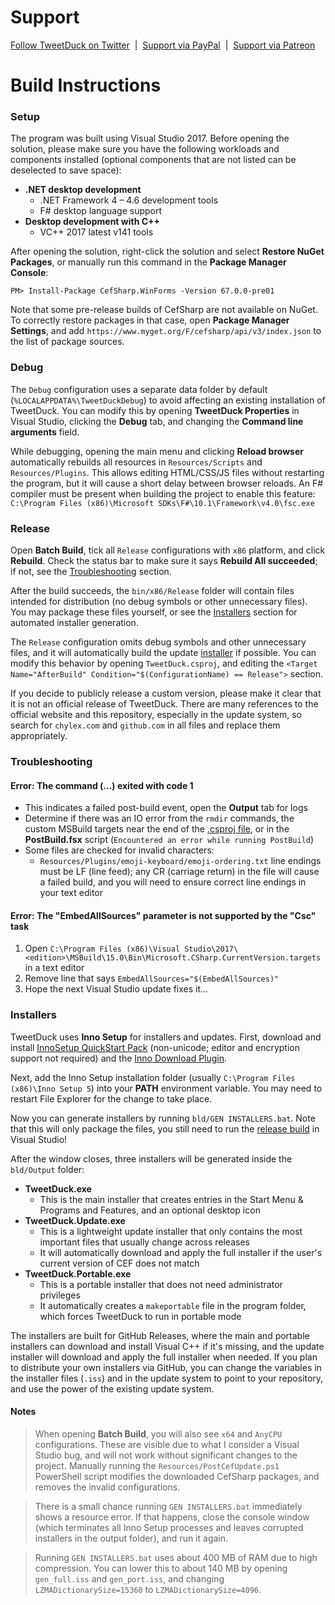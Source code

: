 # Support

[Follow TweetDuck on Twitter](https://twitter.com/TryMyAwesomeApp) &nbsp;|&nbsp; [Support via PayPal](https://paypal.me/chylex) &nbsp;|&nbsp; [Support via Patreon](https://www.patreon.com/chylex)

# Build Instructions

### Setup

The program was built using Visual Studio 2017. Before opening the solution, please make sure you have the following workloads and components installed (optional components that are not listed can be deselected to save space):
* **.NET desktop development**
  * .NET Framework 4 – 4.6 development tools
  * F# desktop language support
* **Desktop development with C++**
  * VC++ 2017 latest v141 tools

After opening the solution, right-click the solution and select **Restore NuGet Packages**, or manually run this command in the **Package Manager Console**:
```
PM> Install-Package CefSharp.WinForms -Version 67.0.0-pre01
```

Note that some pre-release builds of CefSharp are not available on NuGet. To correctly restore packages in that case, open **Package Manager Settings**, and add `https://www.myget.org/F/cefsharp/api/v3/index.json` to the list of package sources.

### Debug

The `Debug` configuration uses a separate data folder by default (`%LOCALAPPDATA%\TweetDuckDebug`) to avoid affecting an existing installation of TweetDuck. You can modify this by opening **TweetDuck Properties** in Visual Studio, clicking the **Debug** tab, and changing the **Command line arguments** field.

While debugging, opening the main menu and clicking **Reload browser** automatically rebuilds all resources in `Resources/Scripts` and `Resources/Plugins`. This allows editing HTML/CSS/JS files without restarting the program, but it will cause a short delay between browser reloads. An F# compiler must be present when building the project to enable this feature: `C:\Program Files (x86)\Microsoft SDKs\F#\10.1\Framework\v4.0\fsc.exe`

### Release

Open **Batch Build**, tick all `Release` configurations with `x86` platform, and click **Rebuild**. Check the status bar to make sure it says **Rebuild All succeeded**; if not, see the [Troubleshooting](#troubleshooting) section.

After the build succeeds, the `bin/x86/Release` folder will contain files intended for distribution (no debug symbols or other unnecessary files). You may package these files yourself, or see the [Installers](#installers) section for automated installer generation.

The `Release` configuration omits debug symbols and other unnecessary files, and it will automatically build the update [installer](#installers) if possible. You can modify this behavior by opening `TweetDuck.csproj`, and editing the `<Target Name="AfterBuild" Condition="$(ConfigurationName) == Release">` section.

If you decide to publicly release a custom version, please make it clear that it is not an official release of TweetDuck. There are many references to the official website and this repository, especially in the update system, so search for `chylex.com` and `github.com` in all files and replace them appropriately.

### Troubleshooting

#### Error: The command (...) exited with code 1
- This indicates a failed post-build event, open the **Output** tab for logs
- Determine if there was an IO error from the `rmdir` commands, the custom MSBuild targets near the end of the [.csproj file](https://github.com/chylex/TweetDuck/blob/master/TweetDuck.csproj), or in the **PostBuild.fsx** script (`Encountered an error while running PostBuild`)
- Some files are checked for invalid characters:
  - `Resources/Plugins/emoji-keyboard/emoji-ordering.txt` line endings must be LF (line feed); any CR (carriage return) in the file will cause a failed build, and you will need to ensure correct line endings in your text editor

#### Error: The "EmbedAllSources" parameter is not supported by the "Csc" task
1. Open `C:\Program Files (x86)\Visual Studio\2017\<edition>\MSBuild\15.0\Bin\Microsoft.CSharp.CurrentVersion.targets` in a text editor
2. Remove line that says `EmbedAllSources="$(EmbedAllSources)"`
3. Hope the next Visual Studio update fixes it...

### Installers

TweetDuck uses **Inno Setup** for installers and updates. First, download and install [InnoSetup QuickStart Pack](http://www.jrsoftware.org/isdl.php) (non-unicode; editor and encryption support not required) and the [Inno Download Plugin](https://code.google.com/archive/p/inno-download-plugin).

Next, add the Inno Setup installation folder (usually `C:\Program Files (x86)\Inno Setup 5`) into your **PATH** environment variable. You may need to restart File Explorer for the change to take place.

Now you can generate installers by running `bld/GEN INSTALLERS.bat`. Note that this will only package the files, you still need to run the [release build](#release) in Visual Studio!

After the window closes, three installers will be generated inside the `bld/Output` folder:
* **TweetDuck.exe**
  * This is the main installer that creates entries in the Start Menu & Programs and Features, and an optional desktop icon
* **TweetDuck.Update.exe**
  * This is a lightweight update installer that only contains the most important files that usually change across releases
  * It will automatically download and apply the full installer if the user's current version of CEF does not match
* **TweetDuck.Portable.exe**
  * This is a portable installer that does not need administrator privileges
  * It automatically creates a `makeportable` file in the program folder, which forces TweetDuck to run in portable mode

The installers are built for GitHub Releases, where the main and portable installers can download and install Visual C++ if it's missing, and the update installer will download and apply the full installer when needed. If you plan to distribute your own installers via GitHub, you can change the variables in the installer files (`.iss`) and in the update system to point to your repository, and use the power of the existing update system.

#### Notes

> When opening **Batch Build**, you will also see `x64` and `AnyCPU` configurations. These are visible due to what I consider a Visual Studio bug, and will not work without significant changes to the project. Manually running the `Resources/PostCefUpdate.ps1` PowerShell script modifies the downloaded CefSharp packages, and removes the invalid configurations.

> There is a small chance running `GEN INSTALLERS.bat` immediately shows a resource error. If that happens, close the console window (which terminates all Inno Setup processes and leaves corrupted installers in the output folder), and run it again.

> Running `GEN INSTALLERS.bat` uses about 400 MB of RAM due to high compression. You can lower this to about 140 MB by opening `gen_full.iss` and `gen_port.iss`, and changing `LZMADictionarySize=15360` to `LZMADictionarySize=4096`.
